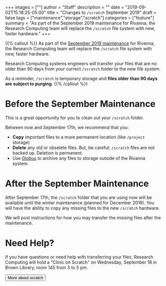 +++
images = [""]
author = "Staff"
description = ""
date = "2019-09-02T15:18:25-05:00"
title = "Changes to `/scratch` September 2019"
draft = false
tags = ["maintenance","storage","scratch"]
categories = ["feature"]
summary = "As part of the September 2019 maintenance for Rivanna, the Research Computing team will replace the `/scratch` file system with new, faster hardware."
+++

{{% callout %}}
As part of the [September 2019 maintenance](/maintenance/) for Rivanna, the Research Computing team will replace the `/scratch` file system with new, faster hardware.  

Research Computing systems engineers will transfer your files that are no older than 90 days from your currect `/scratch` folder to the new file system.

As a reminder, `/scratch` is temporary storage and **files older than 90 days are subject to purging**.
{{% /callout %}}

# Before the September Maintenance

This is a great opportunity for you to clean out your `/scratch` folder.

Between now and September 17th, we recommend that you:

 * **Copy** important files to a more permanent location (like `/project` storage)
 * **Delete** any old or obselete files.  But, be careful:  `/scratch` files are not backed up. Deletion is permanent.
 * Use [Globus](/userinfo/globus/) to archive any files to storage outside of the Rivanna system.

# After the September Maintenance

After September 17th, the `/scratch` folder that you are using now will be available until the winter maintenance (planned for December 2019).  You will have the ability to copy any missing files to the new `/scratch` hardware.  

We will post instructions for how you may transfer the missing files after the maintenance.

# Need Help?

If you have questions or need help with transferring your files, Research Computing will hold a "Clinic on Scratch" on Wednesday, September 18 in Brown Library, room 145 from 3 to 5 pm.  

[<button class="btn btn-success">More about scratch</button>](/userinfo/storage/non-sensitive-data/#scratch)
